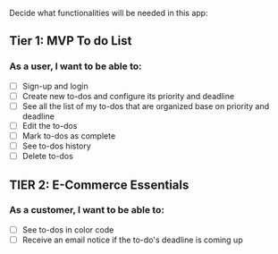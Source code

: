 Decide what functionalities will be needed in this app:

## Tier 1: MVP To do List

### As a user, I want to be able to:
- [ ] Sign-up and login
- [ ] Create new to-dos and configure its priority and deadline
- [ ] See all the list of my to-dos that are organized base on priority and deadline
- [ ] Edit the to-dos
- [ ] Mark to-dos as complete
- [ ] See to-dos history
- [ ] Delete to-dos

## TIER 2: E-Commerce Essentials

### As a customer, I want to be able to:
- [ ] See to-dos in color code
- [ ] Receive an email notice if the to-do's deadline is coming up

</details>
